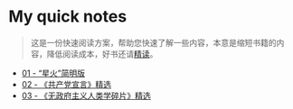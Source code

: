 # My quick notes 

> 这是一份快速阅读方案，帮助您快速了解一些内容，本意是缩短书籍的内容，降低阅读成本，好书还请[精读](careful/README.md)。

- [01 - “星火”简明版](xinghuo.md)
- [02 - 《共产党宣言》精选](communist-manifesto.md)
- [03 - 《无政府主义人类学碎片》精选](FragmentsOfAnAnarchistAnthropology.md)